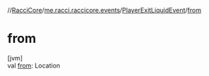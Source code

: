 //[RacciCore](../../../index.md)/[me.racci.raccicore.events](../index.md)/[PlayerExitLiquidEvent](index.md)/[from](from.md)

# from

[jvm]\
val [from](from.md): Location
